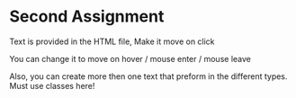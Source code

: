 # Second Assignment

Text is provided in the HTML file, Make it move on click

You can change it to move on hover / mouse enter / mouse leave

Also, you can create more then one text that preform in the different types.
Must use classes here!
